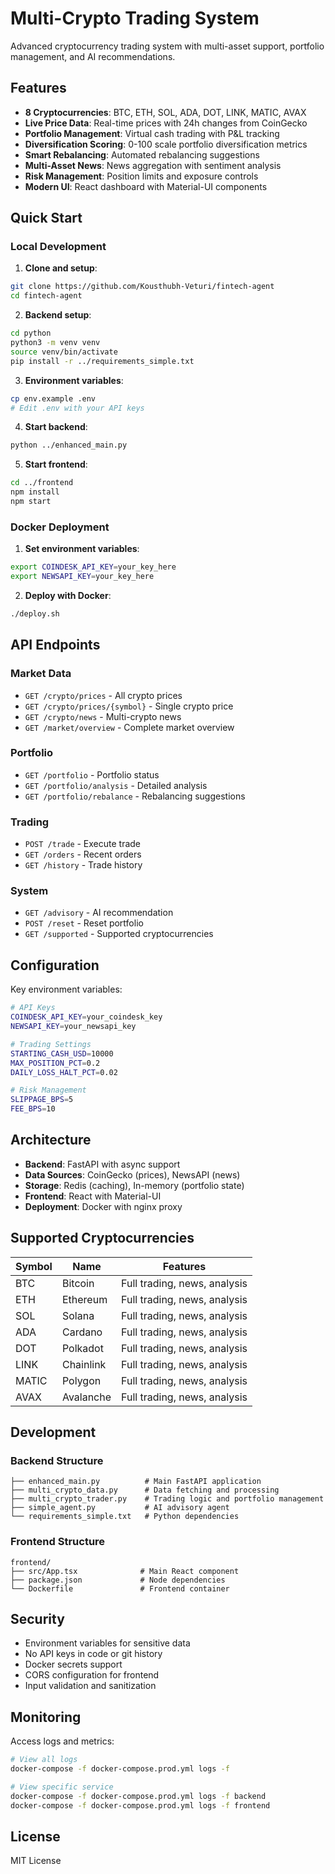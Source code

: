 # Multi-Crypto Trading System

Advanced cryptocurrency trading system with multi-asset support, portfolio management, and AI recommendations.

## Features

- **8 Cryptocurrencies**: BTC, ETH, SOL, ADA, DOT, LINK, MATIC, AVAX
- **Live Price Data**: Real-time prices with 24h changes from CoinGecko
- **Portfolio Management**: Virtual cash trading with P&L tracking
- **Diversification Scoring**: 0-100 scale portfolio diversification metrics
- **Smart Rebalancing**: Automated rebalancing suggestions
- **Multi-Asset News**: News aggregation with sentiment analysis
- **Risk Management**: Position limits and exposure controls
- **Modern UI**: React dashboard with Material-UI components

## Quick Start

### Local Development

1. **Clone and setup**:
```bash
git clone https://github.com/Kousthubh-Veturi/fintech-agent
cd fintech-agent
```

2. **Backend setup**:
```bash
cd python
python3 -m venv venv
source venv/bin/activate
pip install -r ../requirements_simple.txt
```

3. **Environment variables**:
```bash
cp env.example .env
# Edit .env with your API keys
```

4. **Start backend**:
```bash
python ../enhanced_main.py
```

5. **Start frontend**:
```bash
cd ../frontend
npm install
npm start
```

### Docker Deployment

1. **Set environment variables**:
```bash
export COINDESK_API_KEY=your_key_here
export NEWSAPI_KEY=your_key_here
```

2. **Deploy with Docker**:
```bash
./deploy.sh
```

## API Endpoints

### Market Data
- `GET /crypto/prices` - All crypto prices
- `GET /crypto/prices/{symbol}` - Single crypto price
- `GET /crypto/news` - Multi-crypto news
- `GET /market/overview` - Complete market overview

### Portfolio
- `GET /portfolio` - Portfolio status
- `GET /portfolio/analysis` - Detailed analysis
- `GET /portfolio/rebalance` - Rebalancing suggestions

### Trading
- `POST /trade` - Execute trade
- `GET /orders` - Recent orders
- `GET /history` - Trade history

### System
- `GET /advisory` - AI recommendation
- `POST /reset` - Reset portfolio
- `GET /supported` - Supported cryptocurrencies

## Configuration

Key environment variables:

```bash
# API Keys
COINDESK_API_KEY=your_coindesk_key
NEWSAPI_KEY=your_newsapi_key

# Trading Settings
STARTING_CASH_USD=10000
MAX_POSITION_PCT=0.2
DAILY_LOSS_HALT_PCT=0.02

# Risk Management
SLIPPAGE_BPS=5
FEE_BPS=10
```

## Architecture

- **Backend**: FastAPI with async support
- **Data Sources**: CoinGecko (prices), NewsAPI (news)
- **Storage**: Redis (caching), In-memory (portfolio state)
- **Frontend**: React with Material-UI
- **Deployment**: Docker with nginx proxy

## Supported Cryptocurrencies

| Symbol | Name | Features |
|--------|------|----------|
| BTC | Bitcoin | Full trading, news, analysis |
| ETH | Ethereum | Full trading, news, analysis |
| SOL | Solana | Full trading, news, analysis |
| ADA | Cardano | Full trading, news, analysis |
| DOT | Polkadot | Full trading, news, analysis |
| LINK | Chainlink | Full trading, news, analysis |
| MATIC | Polygon | Full trading, news, analysis |
| AVAX | Avalanche | Full trading, news, analysis |

## Development

### Backend Structure
```
├── enhanced_main.py          # Main FastAPI application
├── multi_crypto_data.py      # Data fetching and processing
├── multi_crypto_trader.py    # Trading logic and portfolio management
├── simple_agent.py           # AI advisory agent
└── requirements_simple.txt   # Python dependencies
```

### Frontend Structure
```
frontend/
├── src/App.tsx              # Main React component
├── package.json             # Node dependencies
└── Dockerfile               # Frontend container
```

## Security

- Environment variables for sensitive data
- No API keys in code or git history
- Docker secrets support
- CORS configuration for frontend
- Input validation and sanitization

## Monitoring

Access logs and metrics:
```bash
# View all logs
docker-compose -f docker-compose.prod.yml logs -f

# View specific service
docker-compose -f docker-compose.prod.yml logs -f backend
docker-compose -f docker-compose.prod.yml logs -f frontend
```

## License

MIT License